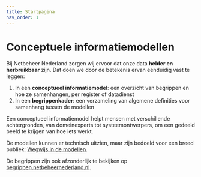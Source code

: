 ```yaml
---
title: Startpagina
nav_order: 1
---
```


# Conceptuele informatiemodellen

Bij Netbeheer Nederland zorgen wij ervoor dat onze data **helder en herbruikbaar** zijn. Dat doen we door de betekenis ervan eenduidig vast te leggen:

1. In een **conceptueel informatiemodel**: een overzicht van begrippen en hoe ze samenhangen, per register of datadienst
2. In een **begrippenkader**: een verzameling van algemene definities voor samenhang tussen de modellen

Een conceptueel informatiemodel helpt mensen met verschillende achtergronden, van domeinexperts tot systeemontwerpers, om een gedeeld beeld te krijgen van hoe iets werkt.

De modellen kunnen er technisch uitzien, maar zijn bedoeld voor een breed publiek: [Wegwijs in de modellen](wegwijs).

De begrippen zijn ook afzonderlijk te bekijken op [begrippen.netbeheernederland.nl](begrippen.netbeheernederland.nl).
